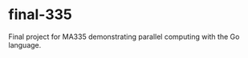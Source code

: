 final-335
=========

Final project for MA335 demonstrating parallel computing with the Go language.
